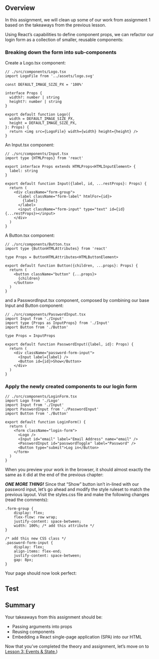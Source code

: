 ## Overview

In this assignment, we will clean up some of our work from assignment 1 based on the takeaways from the previous lesson. 

Using React’s capabilities to define component props, we can refactor our login form as a collection of smaller, reusable components:

### Breaking down the form into sub-components

Create a Logo.tsx component:

```
// ./src/components/Logo.tsx
import LogoFile from '../assets/logo.svg'

const DEFAULT_IMAGE_SIZE_PX = '100%'

interface Props {
  width?: number | string
  height?: number | string
}

export default function Logo({
  width = DEFAULT_IMAGE_SIZE_PX,
  height = DEFAULT_IMAGE_SIZE_PX,
}: Props) {
  return <img src={LogoFile} width={width} height={height} />
}
```

An Input.tsx component:

```
// ./src/components/Input.tsx
import type {HTMLProps} from 'react'

export interface Props extends HTMLProps<HTMLInputElement> {
  label: string
}

export default function Input({label, id, ...restProps}: Props) {
  return (
    <div className="form-group">
      <label className="form-label" htmlFor={id}>
        {label}
      </label>
      <input className="form-input" type="text" id={id} {...restProps}></input>
    </div>
  )
}
```

A Button.tsx component:

```
// ./src/components/Button.tsx
import type {ButtonHTMLAttributes} from 'react'

type Props = ButtonHTMLAttributes<HTMLButtonElement>

export default function Button({children, ...props}: Props) {
  return (
    <button className="button" {...props}>
      {children}
    </button>
  )
}
```

and a PasswordInput.tsx component, composed by combining our base Input and Button component:

```
// ./src/components/PasswordInput.tsx
import Input from './Input'
import type {Props as InputProps} from './Input'
import Button from './Button'

type Props = InputProps

export default function PasswordInput({label, id}: Props) {
  return (
    <div className="password-form-input">
      <Input label={label} />
      <Button id={id}>Show</Button>
    </div>
  )
}
```

### Apply the newly created components to our login form

```
// ./src/components/LoginForm.tsx
import Logo from './Logo'
import Input from './Input'
import PasswordInput from './PasswordInput'
import Button from './Button'

export default function LoginForm() {
  return (
    <form className="login-form">
      <Logo />
      <Input id="email" label="Email Address" name="email" />
      <PasswordInput id="passwordToggle" label="Password" />
      <Button type="submit">Log in</Button>
    </form>
  )
}
```

When you preview your work in the browser, it should almost exactly the same as it did at the end of the previous chapter:

***ONE MORE THING!*** Since that “Show” button isn’t in-lined with our password input, let’s go ahead and modify the style ruleset to match the previous layout. Visit the styles.css file and make the following changes (read the comments):

```
.form-group {
    display: flex;
    flex-flow: row wrap;
    justify-content: space-between;
    width: 100%; /* add this attribute */
}

/* add this new CSS class */
.password-form-input {
    display: flex;
    align-items: flex-end;
    justify-content: space-between;
    gap: 8px;
}
```

Your page should now look perfect:

## Test



## Summary

Your takeaways from this assignment should be:

- Passing arguments into props
- Reusing components
- Embedding a React single-page application (SPA) into our HTML

Now that you’ve completed the theory and assignment, let’s move on to [Lesson 3: Events & State.]())